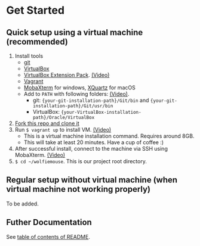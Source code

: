 # Get Started

## Quick setup using a virtual machine (recommended)

1. Install tools
    * [git](https://git-scm.com/downloads)
    * [VirtualBox](https://www.virtualbox.org/wiki/Downloads)
    * [VirtualBox Extension Pack](https://www.virtualbox.org/wiki/Downloads). [(Video)](https://youtu.be/P5exlXPF1SM)
    * [Vagrant](https://www.vagrantup.com/)
    * [MobaXterm](http://mobaxterm.mobatek.net/) for windows, [XQuartz](https://www.xquartz.org/) for macOS
    * Add to `PATH` with following folders: [(Video)](https://youtu.be/biMVFUH0grA).
        * git: `{your-git-installation-path}/Git/bin` and `{your-git-installation-path}/Git/usr/bin`
        * VirtualBox: `{your-VirtualBox-installation-path}/Oracle/VirtualBox`
2. [Fork this repo and clone it](HOWTO/Github_HOWTO.md#Set-up-your-repository)
3. Run `$ vagrant up` to install VM. [(Video)](https://youtu.be/IwcibyR7uL4)
    * This is a virtual machine installation command. Requires around 8GB.
    * This will take at least 20 minutes. Have a cup of coffee :)
4. After successful install, connect to the machine via SSH using MobaXterm. [(Video)](https://youtu.be/jf9KIUKjGEk)
5. `$ cd ~/wolfiemouse`. This is our project root directory.

## Regular setup without virtual machine (when virtual machine not working properly)

To be added.

## Futher Documentation

See [table of contents of README](README.md#Table-of-Contents).